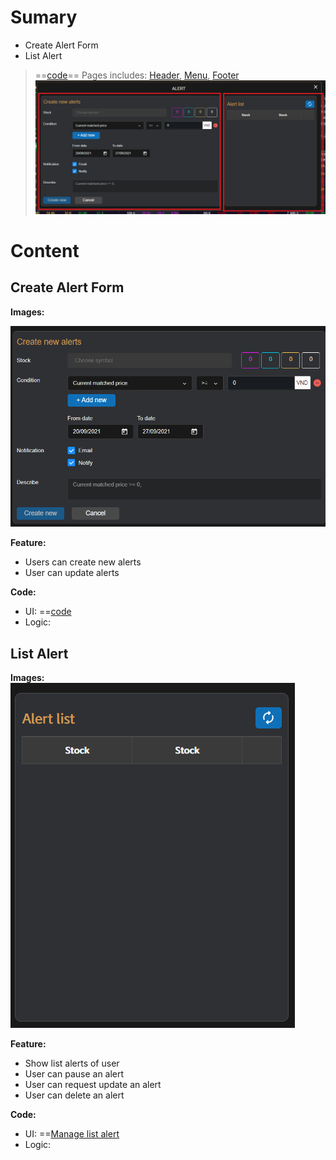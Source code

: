# Sumary
- Create Alert Form
- List Alert
>==[code](src\components\major\alert\index.js)==
> Pages includes: [Header](../../Common%20UI/Header.md), [Menu](../../Common%20UI/Menu.md), [Footer](../../Common%20UI/Footer.md) 
![](Images/Alert.png)
# Content
## Create Alert Form

**Images:** 

![](Images/CreateAlertForm.png)

**Feature:**
- Users can create new alerts
- User can update alerts

**Code:**
- UI: ==[code](src\components\major\alert\index.js)
- Logic:
## List Alert

**Images:**
![](Images/ListAlert.png)

**Feature:**
- Show list alerts of user
- User can pause an alert
- User can request update an alert
- User can delete an alert

**Code:**
- UI: ==[Manage list alert](src\components\major\alert\manage-list\index.js)
- Logic: